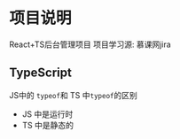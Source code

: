 # 项目说明

React+TS后台管理项目
项目学习源: 慕课网jira

## TypeScript

JS中的 `typeof`和 TS 中`typeof`的区别

- JS 中是运行时
- TS 中是静态的


